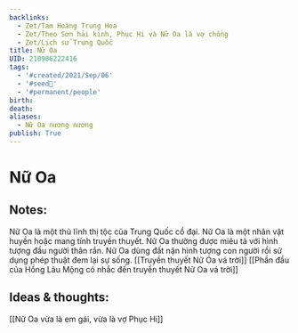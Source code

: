 ```yaml
---
backlinks:
  - Zet/Tam Hoàng Trung Hoa
  - Zet/Theo Sơn hải kinh, Phục Hi và Nữ Oa là vợ chồng
  - Zet/Lịch sử Trung Quốc
title: Nữ Oa
UID: 210906222416
tags:
  - '#created/2021/Sep/06'
  - '#seed🥜'
  - '#permanent/people'
birth: 
death: 
aliases:
  - Nữ Oa nương nương
publish: True
---
```

# Nữ Oa

## Notes:
Nữ Oa là một thủ lĩnh thị tộc của Trung Quốc cổ đại.
Nữ Oa là một nhân vật huyền hoặc mang tính truyền thuyết.
Nữ Oa thường được miêu tả với hình tượng đầu người thân rắn.
Nữ Oa dùng đất nặn hình tượng con người rồi sử dụng phép thuật đem lại sự sống.
[[Truyền thuyết Nữ Oa vá trời]]
[[Phần đầu của Hồng Lâu Mộng có nhắc đến truyền thuyết Nữ Oa vá trời]]

## Ideas & thoughts:
[[Nữ Oa vừa là em gái, vừa là vợ Phục Hi]]

